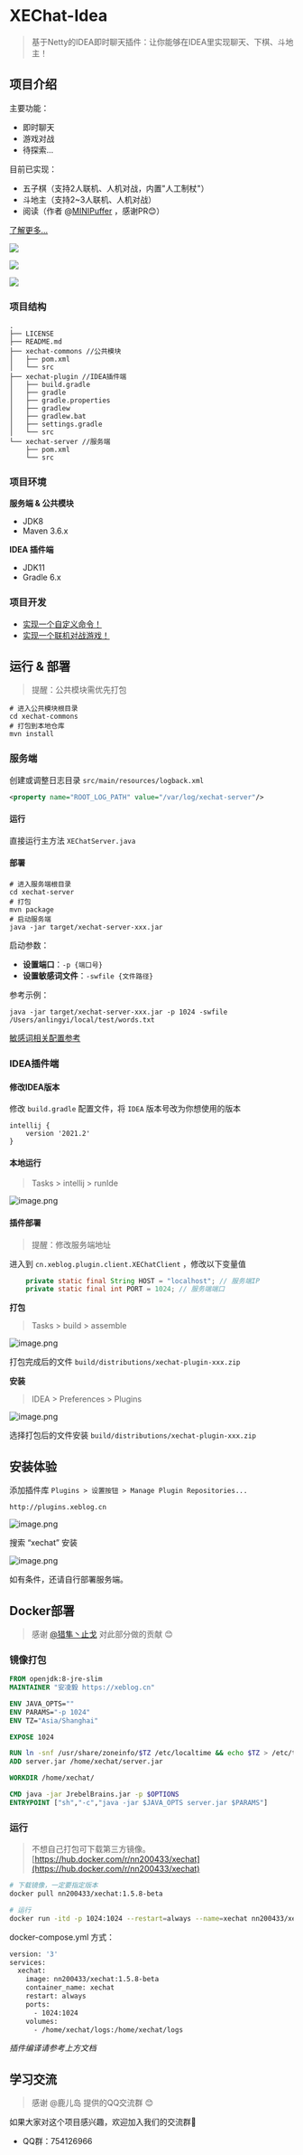 # XEChat-Idea

> 基于Netty的IDEA即时聊天插件：让你能够在IDEA里实现聊天、下棋、斗地主！

## 项目介绍

主要功能：

* 即时聊天
* 游戏对战
* 待探索...

目前已实现：

* 五子棋（支持2人联机、人机对战，内置"人工制杖"）
* 斗地主（支持2~3人联机、人机对战）
* 阅读（作者 @[MINIPuffer](https://github.com/MINIPuffer) ，感谢PR😊）

[了解更多...](https://xeblog.cn/?tag=xechat-idea)

![](https://oss.xeblog.cn/prod/d5aa3267f25044f8897e7fccb9d24494.jpg)

![](https://oss.xeblog.cn/prod/87397d4da728467e912450f94e41b2ef.jpg)

![](https://oss.xeblog.cn/prod/40ddad661991451889acea177c7f5293.png)

### 项目结构

```
.
├── LICENSE
├── README.md
├── xechat-commons //公共模块
│   ├── pom.xml
│   └── src
├── xechat-plugin //IDEA插件端
│   ├── build.gradle
│   ├── gradle
│   ├── gradle.properties
│   ├── gradlew
│   ├── gradlew.bat
│   ├── settings.gradle
│   └── src
└── xechat-server //服务端
    ├── pom.xml
    └── src
```

### 项目环境

**服务端 & 公共模块**

* JDK8
* Maven 3.6.x

**IDEA 插件端**

* JDK11
* Gradle 6.x

### 项目开发

* [实现一个自定义命令！](https://xeblog.cn/articles/79)
* [实现一个联机对战游戏！](https://xeblog.cn/articles/95)

## 运行 & 部署

> 提醒：公共模块需优先打包

```shell
# 进入公共模块根目录
cd xechat-commons
# 打包到本地仓库
mvn install
```

### 服务端

创建或调整日志目录 `src/main/resources/logback.xml`

```xml
<property name="ROOT_LOG_PATH" value="/var/log/xechat-server"/>
```

#### 运行

直接运行主方法 `XEChatServer.java`

#### 部署

```shell
# 进入服务端根目录
cd xechat-server
# 打包
mvn package
# 启动服务端
java -jar target/xechat-server-xxx.jar
```

启动参数：

* **设置端口**：`-p {端口号}`
* **设置敏感词文件**：`-swfile {文件路径}`

参考示例：

```
java -jar target/xechat-server-xxx.jar -p 1024 -swfile /Users/anlingyi/local/test/words.txt
```

[敏感词相关配置参考](https://xeblog.cn/articles/99)

### IDEA插件端

#### 修改IDEA版本

修改 `build.gradle` 配置文件，将 `IDEA` 版本号改为你想使用的版本

```
intellij {
    version '2021.2'
}
```

#### 本地运行

> Tasks > intellij > runIde

![image.png](https://oss.xeblog.cn/prod/cb07b490036d4755b06c4aa1bc1f8411.png)

#### 插件部署

> 提醒：修改服务端地址

进入到 `cn.xeblog.plugin.client.XEChatClient` ，修改以下变量值

```Java
    private static final String HOST = "localhost"; // 服务端IP
    private static final int PORT = 1024; // 服务端端口
```

**打包**

> Tasks > build > assemble

![image.png](https://oss.xeblog.cn/prod/ca9baea17f3748e59c0cef1f01bd0aa0.png)

打包完成后的文件
`build/distributions/xechat-plugin-xxx.zip`

**安装**

> IDEA > Preferences > Plugins

![image.png](https://oss.xeblog.cn/prod/9e07f0a7b3fb4c7bae0da2d8d1548388.png)

选择打包后的文件安装 `build/distributions/xechat-plugin-xxx.zip`

## 安装体验

添加插件库 `Plugins > 设置按钮 > Manage Plugin Repositories...`

```
http://plugins.xeblog.cn
```

![image.png](https://oss.xeblog.cn/prod/7381109b1fe04a3d9732238f267e53ed.png)

搜索 “xechat” 安装

![image.png](https://oss.xeblog.cn/prod/bb9ee5821ca84cca935f9ccab0040643.png)

如有条件，还请自行部署服务端。

## Docker部署

> 感谢 [@猎隼丶止戈](https://github.com/nn200433) 对此部分做的贡献 😊

### 镜像打包

```dockerfile
FROM openjdk:8-jre-slim
MAINTAINER "安凌毅 https://xeblog.cn"

ENV JAVA_OPTS=""
ENV PARAMS="-p 1024"
ENV TZ="Asia/Shanghai"

EXPOSE 1024

RUN ln -snf /usr/share/zoneinfo/$TZ /etc/localtime && echo $TZ > /etc/timezone
ADD server.jar /home/xechat/server.jar

WORKDIR /home/xechat/

CMD java -jar JrebelBrains.jar -p $OPTIONS
ENTRYPOINT ["sh","-c","java -jar $JAVA_OPTS server.jar $PARAMS"]
```

### 运行

> 不想自己打包可下载第三方镜像。[https://hub.docker.com/r/nn200433/xechat](https://hub.docker.com/r/nn200433/xechat)

```bash
# 下载镜像，一定要指定版本
docker pull nn200433/xechat:1.5.8-beta

# 运行
docker run -itd -p 1024:1024 --restart=always --name=xechat nn200433/xechat:1.5.8-beta
````

docker-compose.yml 方式：

```bash
version: '3'
services:
  xechat:
    image: nn200433/xechat:1.5.8-beta
    container_name: xechat
    restart: always
    ports:
      - 1024:1024
    volumes: 
      - /home/xechat/logs:/home/xechat/logs
```

*插件编译请参考上方文档*

## 学习交流

> 感谢 @鹿儿岛 提供的QQ交流群 😊

如果大家对这个项目感兴趣，欢迎加入我们的交流群🎉

* QQ群：754126966